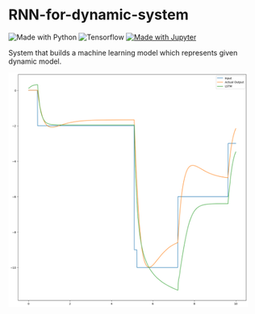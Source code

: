 # RNN-for-dynamic-system

![Made with Python](https://img.shields.io/badge/Python-FFD43B?style=flat&logo=python&logoColor=blue)
![Tensorflow](https://img.shields.io/badge/TensorFlow-FF6F00?style=flat&logo=tensorflow&logoColor=white)
[![Made with Jupyter](https://img.shields.io/badge/Made%20with-Jupyter-orange?style=flat&logo=Jupyter)](https://jupyter.org/try)

System that builds a machine learning model which represents given dynamic model.


<img src="images/rnn_plot.png" width=475>

